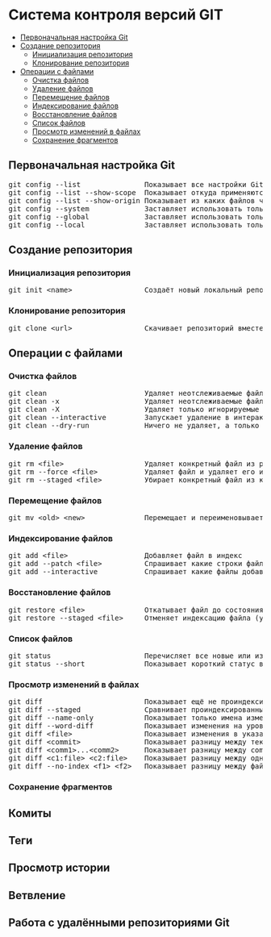 # Система контроля версий GIT
   * [Первоначальная настройка Git](#первоначальная-настройка-git)
   * [Создание репозитория](#создание-репозитория)
      * [Инициализация репозитория](#инициализация-репозитория)
      * [Клонирование репозитория](#клонирование-репозитория)
   * [Операции с файлами](#операции-с-файлами)
      * [Очистка файлов](#очистка-файлов)
      * [Удаление файлов](#удаление-файлов)
      * [Перемещение файлов](#перемещение-файлов)
      * [Индексирование файлов](#индексирование-файлов)
      * [Восстановление файлов](#восстановление-файлов)
      * [Список файлов](#список-файлов)
      * [Просмотр изменений в файлах](#просмотр-изменений-в-файлах)
      * [Сохранение фрагментов](#сохранение-фрагментов)

## Первоначальная настройка Git
<pre>
git config --list               Показывает все настройки Git
git config --list --show-scope  Показывает откуда применяются настройки Git
git config --list --show-origin Показывает из каких файлов читаются настройки Git
git config --system             Заставляет использовать только системный файл в /etc
git config --global             Заставляет использовать только файл в ~/.gitconfig
git config --local              Заставляет использовать только файл в .git/config
</pre>
## Создание репозитория
### Инициализация репозитория
<pre>
git init &lt;name&gt;                 Создаёт новый локальный репозиторий с заданным именем
</pre>
### Клонирование репозитория
<pre>
git clone &lt;url&gt;                 Скачивает репозиторий вместе со всей его историей изменений
</pre>
## Операции с файлами
### Очистка файлов
<pre>
git clean                       Удаляет неотслеживаемые файлы из рабочей директории (кроме игнорируеммых файлов)
git clean -x                    Удаляет неотслеживаемые файлы из рабочей директории (в т.ч. игнорируемые файлы)
git clean -X                    Удаляет только игнорируемые файлы из рабочей директории
git clean --interactive         Запускает удаление в интерактивном режиме
git clean --dry-run             Ничего не удаляет, а только показывает что будет удалено
</pre>
### Удаление файлов
<pre>
git rm &lt;file&gt;                   Удаляет конкретный файл из рабочей директории и индексирует его удаление
git rm --force &lt;file&gt;           Удаляет файл и удаляет его из индекса принудительно
git rm --staged &lt;file&gt;          Убирает конкретный файл из контроля версий, но физически оставляет его на своём месте
</pre>
### Перемещение файлов
<pre>
git mv &lt;old&gt; &lt;new&gt;              Перемещает и переименовывает указанный файл, сразу индексируя его для последующего комита
</pre>
### Индексирование файлов
<pre>
git add &lt;file&gt;                  Добавляет файл в индекс
git add --patch &lt;file&gt;          Спрашивает какие строки файла добавлять в индекс
git add --interactive           Спрашивает какие файлы добавлять в индекс
</pre>
### Восстановление файлов
<pre>
git restore &lt;file&gt;              Откатывает файл до состояния из комита
git restore --staged &lt;file&gt;     Отменяет индексацию файла (удаляет из индекса)
</pre>
### Список файлов
<pre>
git status                      Перечисляет все новые или изменённые файлы, которые нуждаются в фиксации
git status --short              Показывает короткий статус всех изменений
</pre>
### Просмотр изменений в файлах
<pre>
git diff                        Показывает ещё не проиндексированные изменения
git diff --staged               Сравнивает проиндексированные изменения с последним комитом
git diff --name-only            Показывает только имена измененных файлов
git diff --word-diff            Показывает изменения на уровне отдельных слов
git diff &lt;file&gt;                 Показывает изменения в указанном файле
git diff &lt;commit&gt;               Показывает разницу между текущим состоянием и указанным коммитом
git diff &lt;comm1&gt;...&lt;comm2&gt;      Показывает разницу между comm1 и comm2 относительно общего родителя
git diff &lt;c1:file&gt; &lt;c2:file&gt;    Показывает разницу между одним файлом в разных комитах
git diff --no-index &lt;f1&gt; &lt;f2&gt;   Показывает разницу между файлами, которые еще не проиндексированны
</pre>
### Сохранение фрагментов
## Комиты
## Теги
## Просмотр истории
## Ветвление
## Работа с удалёнными репозиториями Git
